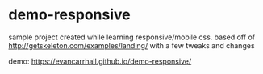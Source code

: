 # demo-responsive
sample project created while learning responsive/mobile css. based off of http://getskeleton.com/examples/landing/ with a few tweaks and changes

demo: https://evancarrhall.github.io/demo-responsive/
